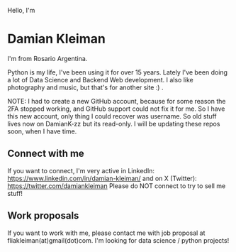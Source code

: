 Hello, I'm 
# Damian Kleiman

I'm from Rosario Argentina. 

Python is my life, I've been using it for over 15 years. Lately I've been doing a lot of Data Science and Backend Web development. I also like photography and music, but that's for another site :) .

NOTE: I had to create a new GitHub account, because for some reason the 2FA stopped working, and GitHub support could not fix it for me. So I have this new account, only thing I could recover was username. So old stuff lives now on DamianK-zz but its read-only. I will be updating these repos soon, when I have time.

## Connect with me
If you want to connect, I'm very active in LinkedIn: https://www.linkedin.com/in/damian-kleiman/ and on X (Twitter): https://twitter.com/damiankleiman
Please do NOT connect to try to sell me stuff!

## Work proposals
If you want to work with me, please contact me with job proposal at fliakleiman(at)gmail(dot)com. I'm looking for data science / python projects! 
